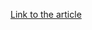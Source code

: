 [Link to the article](https://www.akamai.com/blog/security/2024/sep/noname-security-platform-updates-november-2023)
